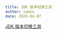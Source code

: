 ```yaml
title: JDK 版本切换工具
author: samin
date: 2025-04-07
```

[JDK 版本切换工具](https://gaudy-feels-700.notion.site/JDK-1cec3e0b99b48061a2cce2409a0e925f)